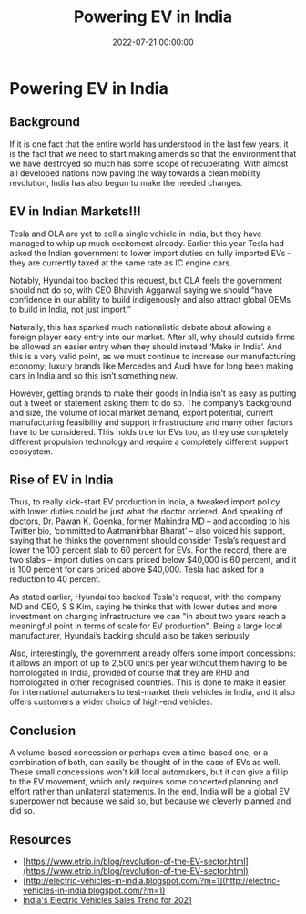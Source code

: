 ﻿---
layout: post
title: "Powering EV in India"
author_github: himanshu
date: 2022-07-21 00:00:00
description: 'Electric vehicles sales have almost quadrupled in the last few years. This has become more evident with the steep decline in the batteries prices along with the EV friendly policies that have been introduced as a countermeasure to tighten the fuel emission standards. This has set up a bar for EV in the Indian Market with a backing from rising fuel prices.'
tags:
- IEEE NITK
- Blog
- Powering EV in India
categories:
- Piston
github_username: 'himanshu'
---

# Powering EV in India

## Background

If it is one fact that the entire world has understood in the last few years, it is the fact that we need to start making amends so that the environment that we have destroyed so much has some scope of recuperating. With almost all developed nations now paving the way towards a clean mobility revolution, India has also begun to make the needed changes.

## EV in Indian Markets!!!

Tesla and OLA are yet to sell a single vehicle in India, but they have managed to whip up much excitement already. Earlier this year Tesla had asked the Indian government to lower import duties on fully imported EVs – they are currently taxed at the same rate as IC engine cars.

Notably, Hyundai too backed this request, but OLA feels the government should not do so, with CEO Bhavish Aggarwal saying we should “have confidence in our ability to build indigenously and also attract global OEMs to build in India, not just import.”

Naturally, this has sparked much nationalistic debate about allowing a foreign player easy entry into our market. After all, why should outside firms be allowed an easier entry when they should instead ‘Make in India’. And this is a very valid point, as we must continue to increase our manufacturing economy; luxury brands like Mercedes and Audi have for long been making cars in India and so this isn’t something new.

However, getting brands to make their goods in India isn’t as easy as putting out a tweet or statement asking them to do so. The company’s background and size, the volume of local market demand, export potential, current manufacturing feasibility and support infrastructure and many other factors have to be considered. This holds true for EVs too, as they use completely different propulsion technology and require a completely different support ecosystem.

## Rise of EV in India

Thus, to really kick-start EV production in India, a tweaked import policy with lower duties could be just what the doctor ordered. And speaking of doctors, Dr. Pawan K. Goenka, former Mahindra MD – and according to his Twitter bio, ‘committed to Aatmanirbhar Bharat’ – also voiced his support, saying that he thinks the government should consider Tesla’s request and lower the 100 percent slab to 60 percent for EVs. For the record, there are two slabs – import duties on cars priced below $40,000 is 60 percent, and it is 100 percent for cars priced above $40,000. Tesla had asked for a reduction to 40 percent.

As stated earlier, Hyundai too backed Tesla's request, with the company MD and CEO, S S Kim, saying he thinks that with lower duties and more investment on charging infrastructure we can "in about two years reach a meaningful point in terms of scale for EV production". Being a large local manufacturer, Hyundai’s backing should also be taken seriously.

Also, interestingly, the government already offers some import concessions: it allows an import of up to 2,500 units per year without them having to be homologated in India, provided of course that they are RHD and homologated in other recognised countries. This is done to make it easier for international automakers to test-market their vehicles in India, and it also offers customers a wider choice of high-end vehicles.

## Conclusion

A volume-based concession or perhaps even a time-based one, or a combination of both, can easily be thought of in the case of EVs as well. These small concessions won't kill local automakers, but it can give a fillip to the EV movement, which only requires some concerted planning and effort rather than unilateral statements. In the end, India will be a global EV superpower not because we said so, but because we cleverly planned and did so.

## Resources

- [https://www.etrio.in/blog/revolution-of-the-EV-sector.html](https://www.etrio.in/blog/revolution-of-the-EV-sector.html)
- [http://electric-vehicles-in-india.blogspot.com/?m=1](http://electric-vehicles-in-india.blogspot.com/?m=1)
- [India's Electric Vehicles Sales Trend for 2021](https://evreporter.com/ev-sales-trend-in-india-in-2021/#:~:text=In%202021%2C%203%2C29%2C190%20electric,sales%20of%201%2C22%2C607%20units.&text=With%20a%20combined%20market%20share,the%20most%20popular%20electric%20vehicles)
